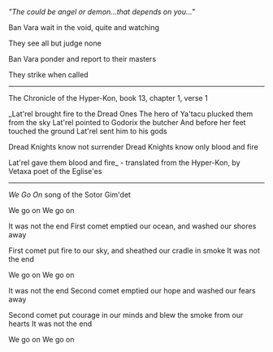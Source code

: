 _"The could be angel or demon...that depends on you..."_

Ban Vara wait in the void, quite and watching

They see all but judge none

Ban Vara ponder and report to their masters

They strike when called

--------------------

The Chronicle of the Hyper-Kon, book 13, chapter 1, verse 1

_Lat'rel brought fire to the Dread Ones
The hero of Ya'tacu plucked them from the sky
Lat'rel pointed to Godorix the butcher
And before her feet touched the ground
Lat'rel sent him to his gods

Dread Knights know not surrender
Dread Knights know only blood and fire

Lat'rel gave them blood and fire_ - translated from the Hyper-Kon, by Vetaxa poet of the Eglise'es

--------------------

_We Go On_ song of the Sotor Gim'det

We go on
We go on

It was not the end
First comet emptied our ocean,
and washed our shores away

First comet put fire to our sky,
and sheathed our cradle in smoke
It was not the end

We go on
We go on

It was not the end
Second comet emptied our hope
and washed our fears away

Second comet put courage in our minds
and blew the smoke from our hearts
It was not the end

We go on
We go on

